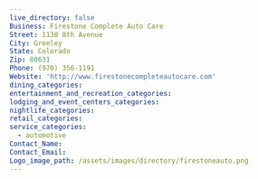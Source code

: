 ```yaml
---
live_directory: false
Business: Firestone Complete Auto Care
Street: 1130 8th Avenue
City: Greeley
State: Colorado
Zip: 80631
Phone: (970) 356-1191
Website: 'http://www.firestonecompleteautocare.com'
dining_categories:
entertainment_and_recreation_categories:
lodging_and_event_centers_categories:
nightlife_categories:
retail_categories:
service_categories:
  - automotive
Contact_Name:
Contact_Email:
Logo_image_path: /assets/images/directory/firestoneauto.png
---
```



